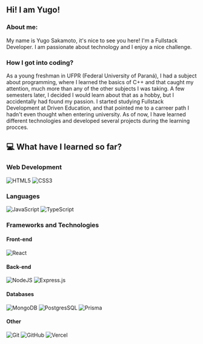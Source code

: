 ## Hi! I am Yugo!

### About me:
  My name is Yugo Sakamoto, it's nice to see you here! I'm a Fullstack Developer. I am passionate about technology and I enjoy a nice challenge.
 
### How I got into coding?
  As a young freshman in UFPR (Federal University of Paraná), I had a subject about programming, where I learned the basics of C++ and that caught my attention, much more than any of the other subjects I was taking. A few semesters later, I decided I would learn about that as a hobby, but I accidentally had found my passion. I started studying Fullstack Development at Driven Education, and that pointed me to a carreer path I hadn't even thought when entering university. As of now, I have learned different technologies and developed several projects during the learning procces.
  
## :computer: What have I learned so far?

### Web Development
![HTML5](https://img.shields.io/badge/html5-%23E34F26.svg?style=for-the-badge&logo=html5&logoColor=white)
![CSS3](https://img.shields.io/badge/css3-%231572B6.svg?style=for-the-badge&logo=css3&logoColor=white)

### Languages
![JavaScript](https://img.shields.io/badge/javascript-%23323330.svg?style=for-the-badge&logo=javascript&logoColor=%23F7DF1E)
![TypeScript](https://img.shields.io/badge/typescript-%23007ACC.svg?style=for-the-badge&logo=typescript&logoColor=white)

### Frameworks and Technologies
#### Front-end
![React](https://img.shields.io/badge/react-%2320232a.svg?style=for-the-badge&logo=react&logoColor=%2361DAFB)
#### Back-end
![NodeJS](https://img.shields.io/badge/node.js-6DA55F?style=for-the-badge&logo=node.js&logoColor=white)
![Express.js](https://img.shields.io/badge/express.js-%23404d59.svg?style=for-the-badge&logo=express&logoColor=%2361DAFB)
#### Databases
![MongoDB](https://img.shields.io/badge/MongoDB-4EA94B?style=for-the-badge&logo=mongodb&logoColor=white)
![PostgresSQL](https://img.shields.io/badge/PostgreSQL-316192?style=for-the-badge&logo=postgresql&logoColor=white)
![Prisma](https://img.shields.io/badge/Prisma-3982CE?style=for-the-badge&logo=Prisma&logoColor=white)
#### Other
![Git](https://img.shields.io/badge/git-%23F05033.svg?style=for-the-badge&logo=git&logoColor=white)
![GitHub](https://img.shields.io/badge/GitHub-100000?style=for-the-badge&logo=github&logoColor=white)
![Vercel](https://img.shields.io/badge/Vercel-000000?style=for-the-badge&logo=vercel&logoColor=white)


<!---
yugosk/yugosk is a ✨ special ✨ repository because its `README.md` (this file) appears on your GitHub profile.
You can click the Preview link to take a look at your changes.
--->
